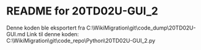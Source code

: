 # README for 20TD02U-GUI_2
Denne koden ble eksportert fra C:\WikiMigration\git\code_dump\20TD02U-GUI.md
Link til denne koden: C:\WikiMigration\git\code_repo\Python\20TD02U-GUI_2.py
